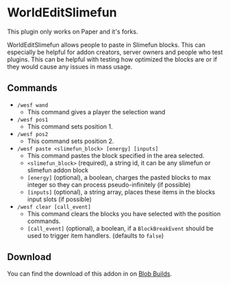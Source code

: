 # WorldEditSlimefun

This plugin only works on Paper and it's forks.

WorldEditSlimefun allows people to paste in Slimefun blocks.
This can especially be helpful for addon creators, server owners and people who test plugins.
This can be helpful with testing how optimized the blocks are or if they would cause any issues in mass usage.

## Commands
- `/wesf wand` 
  - This command gives a player the selection wand
- `/wesf pos1`
  - This command sets position 1.
- `/wesf pos2` 
  - This command sets position 2.
- `/wesf paste <slimefun_block> [energy] [inputs]` 
  - This command pastes the block specified in the area selected.
  - `<slimefun_block>` (required), a string id, it can be any slimefun or slimefun addon block
  - `[energy]` (optional), a boolean, charges the pasted blocks to max integer so they can process pseudo-infinitely (if possible)
  - `[inputs]` (optional), a string array, places these items in the blocks input slots (if possible)
- `/wesf clear [call_event]`
  - This command clears the blocks you have selected with the position commands. 
  - `[call_event]` (optional), a boolean, if a `BlockBreakEvent` should be used to trigger item handlers. (defaults to `false`)

## Download
You can find the download of this addon in on [Blob Builds](https://blob.build/project/WorldEditSlimefun).
